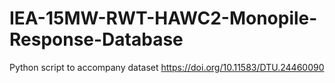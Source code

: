 # IEA-15MW-RWT-HAWC2-Monopile-Response-Database
Python script to accompany dataset https://doi.org/10.11583/DTU.24460090
